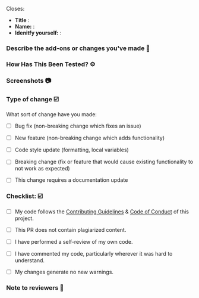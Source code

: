 Closes: <!-- #issue-number  -->

- **Title** : 
- **Name:** : <!--Mention Your name-->
- **Idenitfy yourself:** : <!-- Mention your role (like GSSOC, SSOC, JWOC, etc. Contributor) -->


<!-- Mention the following details and these are mandatory -->

### Describe the add-ons or changes you've made 📃


### How Has This Been Tested? ⚙️
<!-- Describe how it has been tested
Describe how have you verified the changes made -->


### Screenshots 📷
<!-- Must add the screenshot of the project or your changes for review your pr -->


### Type of change ☑️
<!-- Please delete options that are not relevant. -->
What sort of change have you made:
<!--
Example how to mark a checkbox:-
- [x] My code follows the code style of this project.
-->
- [ ] Bug fix (non-breaking change which fixes an issue)
- [ ] New feature (non-breaking change which adds functionality)
- [ ] Code style update (formatting, local variables)
- [ ] Breaking change (fix or feature that would cause existing functionality to not work as expected)
- [ ] This change requires a documentation update


### Checklist: ☑️
<!--
Example how to mark a checkbox:-
- [x] My code follows the code style of this project.
-->
- [ ] My code follows the [Contributing Guidelines](https://github.com/Avdhesh-Varshney/WebMasterLog/blob/main/CONTRIBUTING.md) & [Code of Conduct](https://github.com/Avdhesh-Varshney/WebMasterLog/blob/main/CODE_OF_CONDUCT.md) of this project.
- [ ] This PR does not contain plagiarized content.
- [ ] I have performed a self-review of my own code.
- [ ] I have commented my code, particularly wherever it was hard to understand.
- [ ] My changes generate no new warnings.


### Note to reviewers 📄
<!-- Add notes to reviewers if applicable -->
